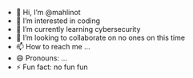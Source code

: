 - 👋 Hi, I’m @mahlinot
- 👀 I’m interested in coding
- 🌱 I’m currently learning cybersecurity
- 💞️ I’m looking to collaborate on no ones on this time
- 📫 How to reach me ...
- 😄 Pronouns: ...
- ⚡ Fun fact: no fun fun

<!---
mahlinot/mahlinot is a ✨ special ✨ repository because its `README.md` (this file) appears on your GitHub profile.
You can click the Preview link to take a look at your changes.
--->
